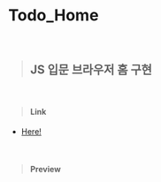 # Todo_Home

<br/>

> ## **JS 입문 브라우저 홈 구현**

<br/>

> #### Link
  + [Here!](https://qetqet910.github.io/Todo_ComN/)

<br/>

> #### Preview

<br/>

